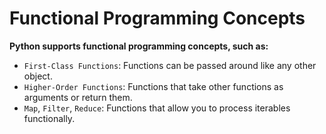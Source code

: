 # Functional Programming Concepts

**Python supports functional programming concepts, such as:**

- `First-Class Functions`: Functions can be passed around like any other object.
- `Higher-Order Functions`: Functions that take other functions as arguments or return them.
- `Map`, `Filter`, `Reduce`: Functions that allow you to process iterables functionally.
